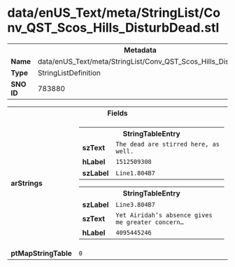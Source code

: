 <h1>data/enUS_Text/meta/StringList/Conv_QST_Scos_Hills_DisturbDead.stl</h1><table><tr><th colspan="100%">Metadata</th></tr><tr><td><b>Name</b></td><td>data/enUS_Text/meta/StringList/Conv_QST_Scos_Hills_DisturbDead.stl</td></tr><tr><td><b>Type</b></td><td>StringListDefinition</td></tr><tr><td><b>SNO ID</b></td><td>783880</td></tr></table>

<table><tr><th colspan="100%">Fields</th></tr><tr><td><b>arStrings</b></td><td><table><tr><th colspan="100%">StringTableEntry</th></tr><tr><td><b>szText</b></td><td><code>The dead are stirred here, as well.</code></td></tr><tr><td><b>hLabel</b></td><td><code>1512509308</code></td></tr><tr><td><b>szLabel</b></td><td><code>Line1.804B7</code></td></tr></table>


<table><tr><th colspan="100%">StringTableEntry</th></tr><tr><td><b>szLabel</b></td><td><code>Line3.804B7</code></td></tr><tr><td><b>szText</b></td><td><code>Yet Airidah’s absence gives me greater concern…</code></td></tr><tr><td><b>hLabel</b></td><td><code>4095445246</code></td></tr></table>


</td></tr><tr><td><b>ptMapStringTable</b></td><td><code>0</code></td></tr></table>

